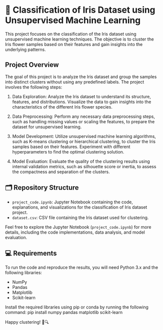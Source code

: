 # 🌼 Classification of Iris Dataset using Unsupervised Machine Learning

This project focuses on the classification of the Iris dataset using unsupervised machine learning techniques. The objective is to cluster the Iris flower samples based on their features and gain insights into the underlying patterns.

## Project Overview

The goal of this project is to analyze the Iris dataset and group the samples into distinct clusters without using any predefined labels. The project involves the following steps:

1. Data Exploration: Analyze the Iris dataset to understand its structure, features, and distributions. Visualize the data to gain insights into the characteristics of the different Iris flower species.

2. Data Preprocessing: Perform any necessary data preprocessing steps, such as handling missing values or scaling the features, to prepare the dataset for unsupervised learning.

3. Model Development: Utilize unsupervised machine learning algorithms, such as K-means clustering or hierarchical clustering, to cluster the Iris samples based on their features. Experiment with different hyperparameters to find the optimal clustering solution.

4. Model Evaluation: Evaluate the quality of the clustering results using internal validation metrics, such as silhouette score or inertia, to assess the compactness and separation of the clusters.

## 🗂️ Repository Structure

- `project_code.ipynb`: Jupyter Notebook containing the code, explanations, and visualizations for the classification of Iris dataset project.
- `dataset.csv`: CSV file containing the Iris dataset used for clustering.

Feel free to explore the Jupyter Notebook (`project_code.ipynb`) for more details, including the code implementations, data analysis, and model evaluation.

## 💻 Requirements

To run the code and reproduce the results, you will need Python 3.x and the following libraries:
- NumPy
- Pandas
- Matplotlib
- Scikit-learn

Install the required libraries using pip or conda by running the following command:
pip install numpy pandas matplotlib scikit-learn

Happy clustering! 🌺🔍
